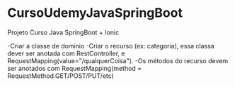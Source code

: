 # CursoUdemyJavaSpringBoot
Projeto Curso Java SpringBoot + Ionic


-Criar a classe de domínio
-Criar o recurso (ex: categoria), essa classa dever ser anotada com RestController, e RequestMapping(value="/qualquerCoisa").
-Os métodos do recurso devem ser anotados com RequestMapping(method = RequestMethod.GET/POST/PUT/etc)
